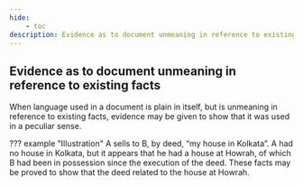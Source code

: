 ```yaml
---
hide:
    - toc
description: Evidence as to document unmeaning in reference to existing facts
---
```


## Evidence as to document unmeaning in reference to existing facts

When language used in a document is plain in itself, but is unmeaning in reference to existing facts, evidence may be given to show that it was used in a peculiar sense.

??? example "Illustration"
    A sells to B, by deed, “my house in Kolkata”. A had no house in Kolkata, but it appears that he had a house at Howrah, of which B had been in possession since the execution of the deed. These facts may be proved to show that the deed related to the house at Howrah.

